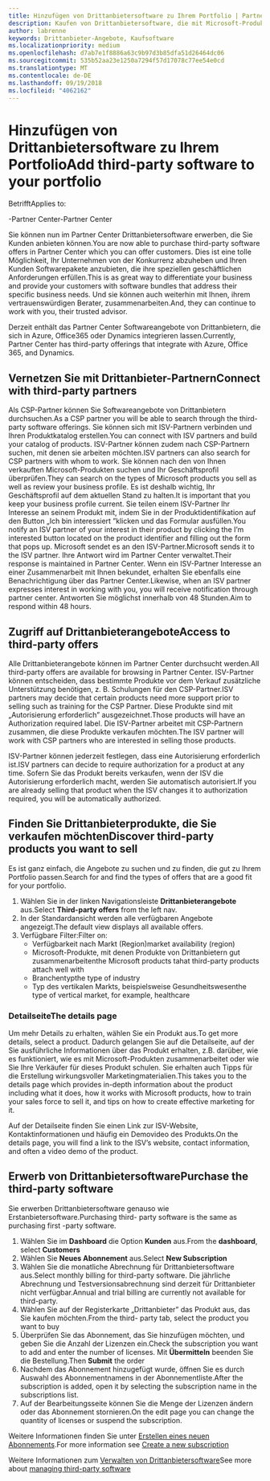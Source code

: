 ```yaml
---
title: Hinzufügen von Drittanbietersoftware zu Ihrem Portfolio | Partner Center
description: Kaufen von Drittanbietersoftware, die mit Microsoft-Produkten funktioniert
author: labrenne
keywords: Drittanbieter-Angebote, Kaufsoftware
ms.localizationpriority: medium
ms.openlocfilehash: d7ab7e1f8886a63c9b97d3b85dfa51d26464dc06
ms.sourcegitcommit: 535b52aa23e1250a7294f57d17078c77ee54e0cd
ms.translationtype: MT
ms.contentlocale: de-DE
ms.lasthandoff: 09/19/2018
ms.locfileid: "4062162"
---
```

# <a name="add-third-party-software-to-your-portfolio"></a><span data-ttu-id="c972d-104">Hinzufügen von Drittanbietersoftware zu Ihrem Portfolio</span><span class="sxs-lookup"><span data-stu-id="c972d-104">Add third-party software to your portfolio</span></span>

<span data-ttu-id="c972d-105">Betrifft</span><span class="sxs-lookup"><span data-stu-id="c972d-105">Applies to:</span></span>

<span data-ttu-id="c972d-106">-Partner Center</span><span class="sxs-lookup"><span data-stu-id="c972d-106">-Partner Center</span></span>

<span data-ttu-id="c972d-107">Sie können nun im Partner Center Drittanbietersoftware erwerben, die Sie Kunden anbieten können.</span><span class="sxs-lookup"><span data-stu-id="c972d-107">You are now able to purchase third-party software offers in Partner Center which you can offer customers.</span></span> <span data-ttu-id="c972d-108">Dies ist eine tolle Möglichkeit, Ihr Unternehmen von der Konkurrenz abzuheben und Ihren Kunden Softwarepakete anzubieten, die ihre speziellen geschäftlichen Anforderungen erfüllen.</span><span class="sxs-lookup"><span data-stu-id="c972d-108">This is as great way to differentiate your business and provide your customers with software bundles that address their specific business needs.</span></span> <span data-ttu-id="c972d-109">Und sie können auch weiterhin mit Ihnen, ihrem vertrauenswürdigen Berater, zusammenarbeiten.</span><span class="sxs-lookup"><span data-stu-id="c972d-109">And, they can continue to work with you, their trusted advisor.</span></span>

<span data-ttu-id="c972d-110">Derzeit enthält das Partner Center Softwareangebote von Drittanbietern, die sich in Azure, Office365 oder Dynamics integrieren lassen.</span><span class="sxs-lookup"><span data-stu-id="c972d-110">Currently, Partner Center has third-party offerings that integrate with Azure, Office 365, and Dynamics.</span></span> 

## <a name="connect-with-third-party-partners"></a><span data-ttu-id="c972d-111">Vernetzen Sie mit Drittanbieter-Partnern</span><span class="sxs-lookup"><span data-stu-id="c972d-111">Connect with third-party partners</span></span>
 
<span data-ttu-id="c972d-112">Als CSP-Partner können Sie Softwareangebote von Drittanbietern durchsuchen.</span><span class="sxs-lookup"><span data-stu-id="c972d-112">As a CSP partner you will be able to search through the third-party software offerings.</span></span> <span data-ttu-id="c972d-113">Sie können sich mit ISV-Partnern verbinden und Ihren Produktkatalog erstellen.</span><span class="sxs-lookup"><span data-stu-id="c972d-113">You can connect with ISV partners and build your catalog of products.</span></span> <span data-ttu-id="c972d-114">ISV-Partner können zudem nach CSP-Partnern suchen, mit denen sie arbeiten möchten.</span><span class="sxs-lookup"><span data-stu-id="c972d-114">ISV partners can also search for CSP partners with whom to work.</span></span> <span data-ttu-id="c972d-115">Sie können nach den von Ihnen verkauften Microsoft-Produkten suchen und Ihr Geschäftsprofil überprüfen.</span><span class="sxs-lookup"><span data-stu-id="c972d-115">They can search on the types of Microsoft products you sell as well as review your business profile.</span></span> <span data-ttu-id="c972d-116">Es ist deshalb wichtig, Ihr Geschäftsprofil auf dem aktuellen Stand zu halten.</span><span class="sxs-lookup"><span data-stu-id="c972d-116">It is important that you keep your business profile current.</span></span> <span data-ttu-id="c972d-117">Sie teilen einem ISV-Partner Ihr Interesse an seinem Produkt mit, indem Sie in der Produktidentifikation auf den Button „Ich bin interessiert ”klicken und das Formular ausfüllen.</span><span class="sxs-lookup"><span data-stu-id="c972d-117">You notify an ISV partner of your interest in their product by clicking the I’m interested button located on the product identifier and filling out the form that pops up.</span></span> <span data-ttu-id="c972d-118">Microsoft sendet es an den ISV-Partner.</span><span class="sxs-lookup"><span data-stu-id="c972d-118">Microsoft sends it to the ISV partner.</span></span> <span data-ttu-id="c972d-119">Ihre Antwort wird im Partner Center verwaltet.</span><span class="sxs-lookup"><span data-stu-id="c972d-119">Their response is maintained in Partner Center.</span></span> <span data-ttu-id="c972d-120">Wenn ein ISV-Partner Interesse an einer Zusammenarbeit mit Ihnen bekundet, erhalten Sie ebenfalls eine Benachrichtigung über das Partner Center.</span><span class="sxs-lookup"><span data-stu-id="c972d-120">Likewise, when an ISV partner expresses interest in working with you, you will receive notification through partner center.</span></span> <span data-ttu-id="c972d-121">Antworten Sie möglichst innerhalb von 48 Stunden.</span><span class="sxs-lookup"><span data-stu-id="c972d-121">Aim to respond within 48 hours.</span></span>

## <a name="access-to-third-party-offers"></a><span data-ttu-id="c972d-122">Zugriff auf Drittanbieterangebote</span><span class="sxs-lookup"><span data-stu-id="c972d-122">Access to third-party offers</span></span>

<span data-ttu-id="c972d-123">Alle Drittanbieterangebote können im Partner Center durchsucht werden.</span><span class="sxs-lookup"><span data-stu-id="c972d-123">All third-party offers are available for browsing in Partner Center.</span></span> <span data-ttu-id="c972d-124">ISV-Partner können entscheiden, dass bestimmte Produkte vor dem Verkauf zusätzliche Unterstützung benötigen, z. B. Schulungen für den CSP-Partner.</span><span class="sxs-lookup"><span data-stu-id="c972d-124">ISV partners may decide that certain products need more support prior to selling such as training for the CSP Partner.</span></span> <span data-ttu-id="c972d-125">Diese Produkte sind mit „Autorisierung erforderlich” ausgezeichnet.</span><span class="sxs-lookup"><span data-stu-id="c972d-125">Those products will have an Authorization required label.</span></span> <span data-ttu-id="c972d-126">Die ISV-Partner arbeitet mit CSP-Partnern zusammen, die diese Produkte verkaufen möchten.</span><span class="sxs-lookup"><span data-stu-id="c972d-126">The ISV partner will work with CSP partners who are interested in selling those products.</span></span> 

<span data-ttu-id="c972d-127">ISV-Partner können jederzeit festlegen, dass eine Autorisierung erforderlich ist.</span><span class="sxs-lookup"><span data-stu-id="c972d-127">ISV partners can decide to require authorization for a product at any time.</span></span> <span data-ttu-id="c972d-128">Sofern Sie das Produkt bereits verkaufen, wenn der ISV die Autorisierung erforderlich macht, werden Sie automatisch autorisiert.</span><span class="sxs-lookup"><span data-stu-id="c972d-128">If you are already selling that product when the ISV changes it to authorization required, you will be automatically authorized.</span></span>

## <a name="discover-third-party-products-you-want-to-sell"></a><span data-ttu-id="c972d-129">Finden Sie Drittanbieterprodukte, die Sie verkaufen möchten</span><span class="sxs-lookup"><span data-stu-id="c972d-129">Discover third-party products you want to sell</span></span>

<span data-ttu-id="c972d-130">Es ist ganz einfach, die Angebote zu suchen und zu finden, die gut zu Ihrem Portfolio passen.</span><span class="sxs-lookup"><span data-stu-id="c972d-130">Search for and find the types of offers that are a good fit for your portfolio.</span></span> 

1. <span data-ttu-id="c972d-131">Wählen Sie in der linken Navigationsleiste **Drittanbieterangebote** aus.</span><span class="sxs-lookup"><span data-stu-id="c972d-131">Select **Third-party offers** from the left nav.</span></span>
2. <span data-ttu-id="c972d-132">In der Standardansicht werden alle verfügbaren Angebote angezeigt.</span><span class="sxs-lookup"><span data-stu-id="c972d-132">The default view displays all available offers.</span></span>
3. <span data-ttu-id="c972d-133">Verfügbare Filter:</span><span class="sxs-lookup"><span data-stu-id="c972d-133">Filter on:</span></span>
    - <span data-ttu-id="c972d-134">Verfügbarkeit nach Markt (Region)</span><span class="sxs-lookup"><span data-stu-id="c972d-134">market availability (region)</span></span>
    - <span data-ttu-id="c972d-135">Microsoft-Produkte, mit denen Produkte von Drittanbietern gut zusammenarbeiten</span><span class="sxs-lookup"><span data-stu-id="c972d-135">the Microsoft products tahat third-party products attach well with</span></span>
    - <span data-ttu-id="c972d-136">Branchentyp</span><span class="sxs-lookup"><span data-stu-id="c972d-136">the type of industry</span></span>
    - <span data-ttu-id="c972d-137">Typ des vertikalen Markts, beispielsweise Gesundheitswesen</span><span class="sxs-lookup"><span data-stu-id="c972d-137">the type of vertical market, for example, healthcare</span></span>

### <a name="the-details-page"></a><span data-ttu-id="c972d-138">Detailseite</span><span class="sxs-lookup"><span data-stu-id="c972d-138">The details page</span></span>

<span data-ttu-id="c972d-139">Um mehr Details zu erhalten, wählen Sie ein Produkt aus.</span><span class="sxs-lookup"><span data-stu-id="c972d-139">To get more details, select a product.</span></span> <span data-ttu-id="c972d-140">Dadurch gelangen Sie auf die Detailseite, auf der Sie ausführliche Informationen über das Produkt erhalten, z.B. darüber, wie es funktioniert, wie es mit Microsoft-Produkten zusammenarbeitet oder wie Sie Ihre Verkäufer für dieses Produkt schulen. Sie erhalten auch Tipps für die Erstellung wirkungsvoller Marketingmaterialien.</span><span class="sxs-lookup"><span data-stu-id="c972d-140">This takes you to the details page which provides in-depth information about the product including what it does, how it works with Microsoft products, how to train your sales force to sell it, and tips on how to create effective marketing for it.</span></span>

<span data-ttu-id="c972d-141">Auf der Detailseite finden Sie einen Link zur ISV-Website, Kontaktinformationen und häufig ein Demovideo des Produkts.</span><span class="sxs-lookup"><span data-stu-id="c972d-141">On the details page, you will find a link to the ISV’s website, contact information, and often a video demo of the product.</span></span> 

## <a name="purchase-the-third-party-software"></a><span data-ttu-id="c972d-142">Erwerb von Drittanbietersoftware</span><span class="sxs-lookup"><span data-stu-id="c972d-142">Purchase the third-party software</span></span>

<span data-ttu-id="c972d-143">Sie erwerben Drittanbietersoftware genauso wie Erstanbietersoftware.</span><span class="sxs-lookup"><span data-stu-id="c972d-143">Purchasing third- party software is the same as purchasing first -party software.</span></span> 

1. <span data-ttu-id="c972d-144">Wählen Sie im **Dashboard** die Option **Kunden** aus.</span><span class="sxs-lookup"><span data-stu-id="c972d-144">From the **dashboard**, select **Customers**</span></span>
2. <span data-ttu-id="c972d-145">Wählen Sie **Neues Abonnement** aus.</span><span class="sxs-lookup"><span data-stu-id="c972d-145">Select **New Subscription**</span></span>
3. <span data-ttu-id="c972d-146">Wählen Sie die monatliche Abrechnung für Drittanbietersoftware aus.</span><span class="sxs-lookup"><span data-stu-id="c972d-146">Select monthly billing for third-party software.</span></span> <span data-ttu-id="c972d-147">Die jährliche Abrechnung und Testversionsabrechnung sind derzeit für Drittanbieter nicht verfügbar.</span><span class="sxs-lookup"><span data-stu-id="c972d-147">Annual and trial billing are currently not available for third-party.</span></span>
4. <span data-ttu-id="c972d-148">Wählen Sie auf der Registerkarte „Drittanbieter” das Produkt aus, das Sie kaufen möchten.</span><span class="sxs-lookup"><span data-stu-id="c972d-148">From the third- party tab, select the product you want to buy</span></span>
5. <span data-ttu-id="c972d-149">Überprüfen Sie das Abonnement, das Sie hinzufügen möchten, und geben Sie die Anzahl der Lizenzen ein.</span><span class="sxs-lookup"><span data-stu-id="c972d-149">Check the subscription you want to add and enter the number of licenses.</span></span> <span data-ttu-id="c972d-150">Mit **Übermitteln** beenden Sie die Bestellung.</span><span class="sxs-lookup"><span data-stu-id="c972d-150">Then **Submit** the order</span></span>
6. <span data-ttu-id="c972d-151">Nachdem das Abonnement hinzugefügt wurde, öffnen Sie es durch Auswahl des Abonnementnamens in der Abonnementliste.</span><span class="sxs-lookup"><span data-stu-id="c972d-151">After the subscription is added, open it by selecting the subscription name in the subscriptions list.</span></span>
7. <span data-ttu-id="c972d-152">Auf der Bearbeitungsseite können Sie die Menge der Lizenzen ändern oder das Abonnement stornieren.</span><span class="sxs-lookup"><span data-stu-id="c972d-152">On the edit page you can change the quantity of licenses or suspend the subscription.</span></span>

<span data-ttu-id="c972d-153">Weitere Informationen finden Sie unter [Erstellen eines neuen Abonnements](create-a-new-subscription.md).</span><span class="sxs-lookup"><span data-stu-id="c972d-153">For more information see [Create a new subscription](create-a-new-subscription.md)</span></span>

<span data-ttu-id="c972d-154">Weitere Informationen zum [Verwalten von Drittanbietersoftware](third-party-help.md)</span><span class="sxs-lookup"><span data-stu-id="c972d-154">See more about [managing third-party software](third-party-help.md)</span></span>  